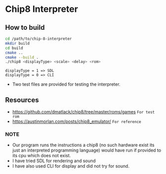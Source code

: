 # Chip8 Interpreter

## How to build
```bash
cd /path/to/chip-8-interpreter
mkdir build
cd build
cmake ..
cmake --build .
./chip8 <displayType> <scale> <delay> <rom>
```

``displayType = 1 => SDL``  \
``displayType = 0 => CLI``

- Two test files are provided for testing the interpreter. 

## Resources
- https://github.com/dmatlack/chip8/tree/master/roms/games     ``For test rom``
- https://austinmorlan.com/posts/chip8_emulator/     ``For reference``


### NOTE
- Our program runs the instructions a chip8 (no such hardware exist its just an interpreted programming language) would have run if provided to its cpu which does not exist.
- I have tried SDL for rendering and sound
- I have also used CLI for display and did not try for sound.


